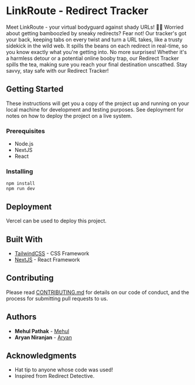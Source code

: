 # LinkRoute - Redirect Tracker

Meet LinkRoute - your virtual bodyguard against shady URLs! 🕵️‍♂️ Worried about getting bamboozled by sneaky redirects? Fear not! Our tracker's got your back, keeping tabs on every twist and turn a URL takes, like a trusty sidekick in the wild web. It spills the beans on each redirect in real-time, so you know exactly what you're getting into. No more surprises! Whether it's a harmless detour or a potential online booby trap, our Redirect Tracker spills the tea, making sure you reach your final destination unscathed. Stay savvy, stay safe with our Redirect Tracker!

## Getting Started

These instructions will get you a copy of the project up and running on your local machine for development and testing purposes. See deployment for notes on how to deploy the project on a live system.

### Prerequisites

* Node.js
* NextJS
* React

### Installing

```
npm install
npm run dev
```

## Deployment

Vercel can be used to deploy this project.

## Built With

* [TailwindCSS](https://tailwindcss.com/) - CSS Framework
* [NextJS](https://nextjs.org/) - React Framework

## Contributing

Please read [CONTRIBUTING.md](CONTRIBUTING.md) for details on our code of conduct, and the process for submitting pull requests to us.

## Authors

* **Mehul Pathak** - [Mehul](https://github.com/m3hu1)
* **Aryan Niranjan** - [Aryan](https://github.com/aryannir)

## Acknowledgments

* Hat tip to anyone whose code was used!
* Inspired from Redirect Detective.
